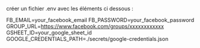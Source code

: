 créer un fichier .env avec les éléments ci dessous : 

FB_EMAIL=your_facebook_email
FB_PASSWORD=your_facebook_password
GROUP_URL=https://www.facebook.com/groups/xxxxxxxxxxxx
GSHEET_ID=your_google_sheet_id
GOOGLE_CREDENTIALS_PATH=./secrets/google-credentials.json
